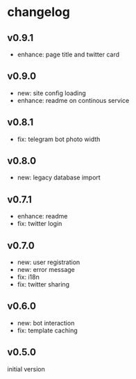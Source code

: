 
# changelog

## v0.9.1

- enhance: page title and twitter card

## v0.9.0

- new: site config loading
- enhance: readme on continous service

## v0.8.1

- fix: telegram bot photo width

## v0.8.0

- new: legacy database import

## v0.7.1

- enhance: readme
- fix: twitter login

## v0.7.0

- new: user registration
- new: error message
- fix: i18n
- fix: twitter sharing

## v0.6.0

- new: bot interaction
- fix: template caching

## v0.5.0

initial version
